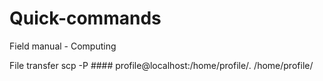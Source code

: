 # Quick-commands
Field manual - Computing



File transfer 
scp -P #### profile@localhost:/home/profile/*.* /home/profile/


